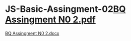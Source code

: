 # JS-Basic-Assingment-02[BQ Assingment N0 2.pdf](https://github.com/jannatSheikh/JS-Basic-Assingment-02/files/13877488/BQ.Assingment.N0.2.pdf)
[BQ Assingment N0 2.docx](https://github.com/jannatSheikh/JS-Basic-Assingment-02/files/13877485/BQ.Assingment.N0.2.docx)
